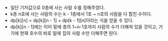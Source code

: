 - 일단 기저값으로 0층에 사는 사람 수를 정해주었다.
- k층 n호에 사는 사람의 수는 k - 1층에서 1호 ~ n호의 사람을 다 합친 수이다.
- dp[k][n] = dp[k][n - 1] + dp[k - 1][n]이라는 식을 얻을 수 있다.
- dp[k][n - 1]에는 이미 밑에 층의 1~n-1호까지 사람의 수가 더해져 있을 것이고, 거기에 현재 호수의 바로 밑에 집의 사람 수만 더해주면 된다.